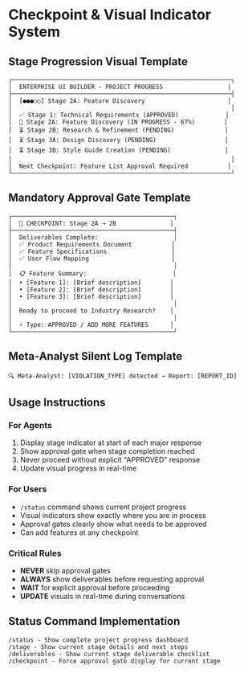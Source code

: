 # Checkpoint & Visual Indicator System

## Stage Progression Visual Template
```
┌─────────────────────────────────────────────────────────────┐
│  ENTERPRISE UI BUILDER - PROJECT PROGRESS                  │
├─────────────────────────────────────────────────────────────┤
│  [●●●○○] Stage 2A: Feature Discovery                       │
│                                                             │
│  ✅ Stage 1: Technical Requirements (APPROVED)             │
│  🔄 Stage 2A: Feature Discovery (IN PROGRESS - 67%)        │
│  ⏳ Stage 2B: Research & Refinement (PENDING)              │
│  ⏳ Stage 3A: Design Discovery (PENDING)                   │
│  ⏳ Stage 3B: Style Guide Creation (PENDING)               │
│                                                             │
│  Next Checkpoint: Feature List Approval Required           │
└─────────────────────────────────────────────────────────────┘
```

## Mandatory Approval Gate Template
```
┌─────────────────────────────────────────────┐
│  🚨 CHECKPOINT: Stage 2A → 2B               │
├─────────────────────────────────────────────┤
│  Deliverables Complete:                     │
│  ✅ Product Requirements Document           │
│  ✅ Feature Specifications                  │
│  ✅ User Flow Mapping                       │
│                                             │
│  📋 Feature Summary:                        │
│  • [Feature 1]: [Brief description]        │
│  • [Feature 2]: [Brief description]        │
│  • [Feature 3]: [Brief description]        │
│                                             │
│  Ready to proceed to Industry Research?    │
│                                             │
│  ⚡ Type: APPROVED / ADD MORE FEATURES      │
└─────────────────────────────────────────────┘
```

## Meta-Analyst Silent Log Template
```
🔍 Meta-Analyst: [VIOLATION_TYPE] detected → Report: [REPORT_ID]
```

## Usage Instructions

### **For Agents**
1. Display stage indicator at start of each major response
2. Show approval gate when stage completion reached
3. Never proceed without explicit "APPROVED" response
4. Update visual progress in real-time

### **For Users**  
- `/status` command shows current project progress
- Visual indicators show exactly where you are in process
- Approval gates clearly show what needs to be approved
- Can add features at any checkpoint

### **Critical Rules**
- **NEVER** skip approval gates
- **ALWAYS** show deliverables before requesting approval
- **WAIT** for explicit approval before proceeding
- **UPDATE** visuals in real-time during conversations

## Status Command Implementation
```
/status - Show complete project progress dashboard
/stage - Show current stage details and next steps  
/deliverables - Show current stage deliverable checklist
/checkpoint - Force approval gate display for current stage
```